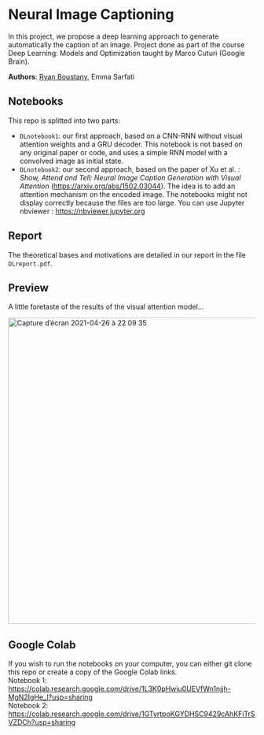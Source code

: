 # Neural Image Captioning

In this project, we propose a deep learning approach to generate automatically the caption of an image. Project done as part of the course Deep Learning: Models and Optimization taught by Marco Cuturi (Google Brain).


**Authors**: [Ryan Boustany](https://github.com/ryanboustany), Emma Sarfati

## Notebooks

This repo is splitted into two parts:
- `DLnotebook1`: our first approach, based on a CNN-RNN without visual attention weights and a GRU decoder. This notebook is not based on any original paper or code, and uses a simple RNN model with a convolved image as initial state.
- `DLnotebook2`: our second approach, based on the paper of Xu et al. : *Show, Attend and Tell: Neural Image Caption Generation with Visual Attention* (https://arxiv.org/abs/1502.03044). The idea is to add an attention mechanism on the encoded image. 
The notebooks might not display correctly because the files are too large. You can use Jupyter nbviewer : https://nbviewer.jupyter.org

## Report

The theoretical bases and motivations are detailed in our report in the file `DLreport.pdf`. 

## Preview

A little foretaste of the results of the visual attention model...

<img width="622" alt="Capture d’écran 2021-04-26 à 22 09 35" src="https://user-images.githubusercontent.com/55430451/116144061-293fe000-a6dc-11eb-8e43-ab7cd0491767.png">

## Google Colab

If you wish to run the notebooks on your computer, you can either git clone this repo or create a copy of the Google Colab links.  
Notebook 1: https://colab.research.google.com/drive/1L3K0pHwiu0UEVfWn1njjh-MgN2IgHe_I?usp=sharing  
Notebook 2: https://colab.research.google.com/drive/1GTyrtpoKGYDHSC9429cAhKFiTrSVZDCh?usp=sharing


